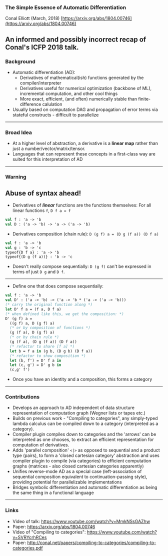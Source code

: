 ### The Simple Essence of Automatic Differentiation
Conal Elliott (March, 2018)
[https://arxiv.org/abs/1804.00746](https://arxiv.org/abs/1804.00746)  

An informed and possibly incorrect recap of Conal's ICFP 2018 talk.
---
### Background
- Automatic differentiation (AD):
    - Derivatives of mathematical(ish) functions generated by the compiler/interpreter
    - Derivatives useful for numerical optimization (backbone of ML), incremental computation, and other cool things
    - More exact, efficient, (and often) numerically stable than finite-difference calulation
- Usually based on computation DAG and propagation of error terms via stateful constructs - difficult to parallelize  
---
### Broad Idea
- At a higher level of abstraction, a derivative is a **linear map** rather than just a number/vector/matrix/tensor.
- Languages that can represent these concepts in a first-class way are suited for this interpretation of AD
---
### Warning
Abuse of syntax ahead!
---
- Derivatives of ***linear*** functions are the functions themselves: For all linear functions `f`, `D f a = f`  
```OCaml
val f : 'a -> 'b
val D : ('a -> 'b) -> 'a -> ('a -> 'b)
```
- Derivatives composition (chain rule): `D (g f) a = (D g (f a)) (D f a)`
```OCaml
val f : 'a -> 'b
val g : 'b -> 'c
typeof{D f a} : 'a -> 'b
typeof{(D g (f a))} : 'b -> 'c
```
- Doesn't really compose sequentially: `D (g f)` can't be expressed in terms of just `D g` and `D f`.
---
- Define one that does compose sequentially:
```OCaml
val f : 'a -> 'b
val D' : ('a -> 'b) -> ('a -> 'b * ('a -> ('a -> 'b))) 
(* carry the original function along *)
let D' f a = (f a, D f a)
(* when defined like this, we get the composition: *)
D' (g f) a =
  ((g f) a, D (g f) a)
  (* or by composition of functions *)
  (g (f a), D (g f) a)
  (* or by chain rule *)
  (g (f a), (D g (f a)) (D f a))
  (* refactor to share [f a] *)
  let b = f a in (g b, (D g b) (D f a))
  (* refactor to show composition *)
  let (b, f') = D' f a in
  let (c, g') = D' g b in
  (c,g' f')
```
- Once you have an identity and a composition, this forms a category
---
### Contributions
- Develops an approach to AD independent of data structure representation of computation graph (Wegner lists or tapes etc.)
- Builds on previous work - "Compiling to categories", any simply-typed lambda calculus can be compiled down to a category (interpreted as a category).
- Compiler plugin compiles down to categories and the 'arrows' can be interpreted as one chooses, to extract an efficient representation for computation of derivatives.
- Adds 'parallel composition' `<|>` as opposed to sequential and a product type (pairs), to form a 'closed cartesian category' abstraction and uses compiler plugin to compile (via categories) to efficient computation graphs (matrices - also closed cartesian categories apparently)
- Unifies reverse-mode AD as a special case (left-association of sequential composition equivalent to continuation-passing style), providing potential for parallelizable implementations
- Bridges symbolic differentiation and automatic differentiation as being the same thing in a functional language
---
### Links
- Video of talk: https://www.youtube.com/watch?v=MmkNSsGAZhw
- Paper: https://arxiv.org/abs/1804.00746
- Video of "Compiling to categories": https://www.youtube.com/watch?v=SVRYcrhRCes
- Paper: http://conal.net/papers/compiling-to-categories/compiling-to-categories.pdf
